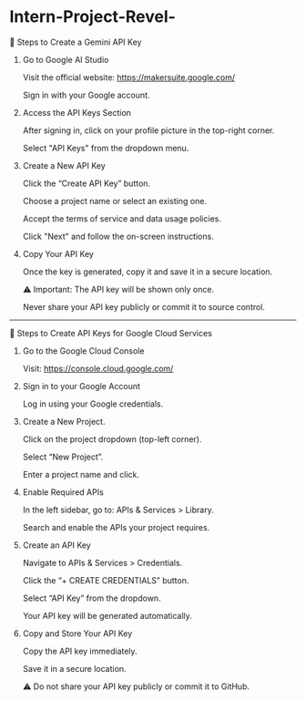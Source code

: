# Intern-Project-Revel-

🔑 Steps to Create a Gemini API Key
1. Go to Google AI Studio

    Visit the official website: https://makersuite.google.com/

    Sign in with your Google account.

2. Access the API Keys Section

    After signing in, click on your profile picture in the top-right corner.

    Select "API Keys" from the dropdown menu.

3. Create a New API Key

    Click the “Create API Key” button.

    Choose a project name or select an existing one.

    Accept the terms of service and data usage policies.

    Click "Next" and follow the on-screen instructions.

4. Copy Your API Key

    Once the key is generated, copy it and save it in a secure location.

    ⚠️ Important: The API key will be shown only once.

    Never share your API key publicly or commit it to source control.


  ------------------------------------------------------------------------------------
📘 Steps to Create API Keys for Google Cloud Services
1. Go to the Google Cloud Console

    Visit: https://console.cloud.google.com/

2. Sign in to your Google Account

    Log in using your Google credentials.

3. Create a New Project.

    Click on the project dropdown (top-left corner).

    Select “New Project”.

    Enter a project name and click.

4. Enable Required APIs

   In the left sidebar, go to: APIs & Services > Library.

   Search and enable the APIs your project requires.

5. Create an API Key

    Navigate to APIs & Services > Credentials.

    Click the “+ CREATE CREDENTIALS” button.

    Select “API Key” from the dropdown.

    Your API key will be generated automatically.

6. Copy and Store Your API Key

    Copy the API key immediately.

    Save it in a secure location.

    ⚠️ Do not share your API key publicly or commit it to GitHub.
      
